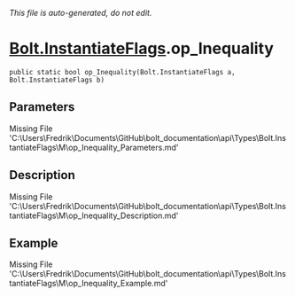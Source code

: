 *This file is auto-generated, do not edit.*

# [Bolt.InstantiateFlags](Types/Bolt.InstantiateFlags.md).op_Inequality
`public static bool op_Inequality(Bolt.InstantiateFlags a, Bolt.InstantiateFlags b)`
## Parameters
Missing File 'C:\Users\Fredrik\Documents\GitHub\bolt_documentation\api\Types\Bolt.InstantiateFlags\M\op_Inequality_Parameters.md'
## Description
Missing File 'C:\Users\Fredrik\Documents\GitHub\bolt_documentation\api\Types\Bolt.InstantiateFlags\M\op_Inequality_Description.md'
## Example
Missing File 'C:\Users\Fredrik\Documents\GitHub\bolt_documentation\api\Types\Bolt.InstantiateFlags\M\op_Inequality_Example.md'
